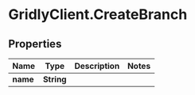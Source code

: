 # GridlyClient.CreateBranch

## Properties

Name | Type | Description | Notes
------------ | ------------- | ------------- | -------------
**name** | **String** |  | 


